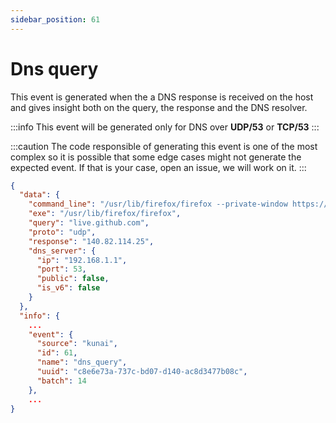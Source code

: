 ```yaml
---
sidebar_position: 61
---
```


# Dns query

This event is generated when the a DNS response is received on the host and gives insight both on the query, the response and the DNS resolver.

:::info
This event will be generated only for DNS over **UDP/53** or **TCP/53**
:::

:::caution
The code responsible of generating this event is one of the most complex so it is possible that some edge cases might not generate the expected event. If that is your case, open an issue, we will work on it.
:::

```json
{
  "data": {
    "command_line": "/usr/lib/firefox/firefox --private-window https://github.com",
    "exe": "/usr/lib/firefox/firefox",
    "query": "live.github.com",
    "proto": "udp",
    "response": "140.82.114.25",
    "dns_server": {
      "ip": "192.168.1.1",
      "port": 53,
      "public": false,
      "is_v6": false
    }
  },
  "info": {
    ...
    "event": {
      "source": "kunai",
      "id": 61,
      "name": "dns_query",
      "uuid": "c8e6e73a-737c-bd07-d140-ac8d3477b08c",
      "batch": 14
    },
    ...
}
```
